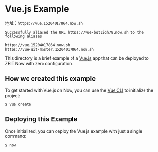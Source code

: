# Vue.js Example

地址：`https://vue.15204017864.now.sh`

```
Successfully aliased the URL https://vue-bqt1iqh78.now.sh to the following aliases:

https://vue.15204017864.now.sh
https://vue-git-master.15204017864.now.sh

```

This directory is a brief example of a [Vue.js](https://vuejs.org/) app that can be deployed to ZEIT Now with zero configuration.

## How we created this example 

To get started with Vue.js on Now, you can use the [Vue CLI](https://cli.vuejs.org/guide/creating-a-project.html#vue-create) to initialize the project:

```shell
$ vue create
```

## Deploying this Example

Once initialized, you can deploy the Vue.js example with just a single command:

```shell
$ now
```
